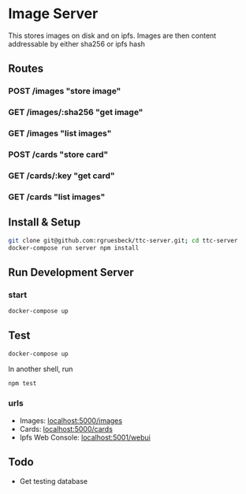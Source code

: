 # Image Server
This stores images on disk and on ipfs.
Images are then content addressable by either sha256 or ipfs hash

## Routes
### POST /images "store image"
### GET /images/:sha256 "get image"
### GET /images "list images"

### POST /cards "store card"
### GET /cards/:key "get card"
### GET /cards "list images"

## Install & Setup
```sh
git clone git@github.com:rgruesbeck/ttc-server.git; cd ttc-server
docker-compose run server npm install
```

## Run Development Server
### start
```sh
docker-compose up
```

## Test
```sh
docker-compose up
```
In another shell, run 
```sh
npm test
```

### urls
- Images: [localhost:5000/images](http://localhost:5000/images)
- Cards: [localhost:5000/cards](http://localhost:5000/cards)
- Ipfs Web Console: [localhost:5001/webui](http://localhost:5001/webui)

## Todo
- Get testing database
